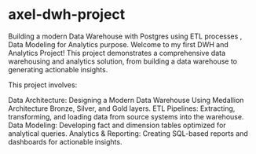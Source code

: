 # axel-dwh-project
Building a modern Data Warehouse with Postgres using ETL processes , Data Modeling for Analytics purpose.
Welcome to my first DWH and Analytics Project!
This project demonstrates a comprehensive data warehousing and analytics solution, from building a data warehouse to generating actionable insights.

This project involves:

Data Architecture: Designing a Modern Data Warehouse Using Medallion Architecture Bronze, Silver, and Gold layers.
ETL Pipelines: Extracting, transforming, and loading data from source systems into the warehouse.
Data Modeling: Developing fact and dimension tables optimized for analytical queries.
Analytics & Reporting: Creating SQL-based reports and dashboards for actionable insights.

